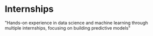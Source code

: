 # Internships
"Hands-on experience in data science and machine learning through multiple internships, focusing on building predictive models"
